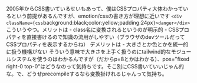 2005年からCSS書いているせいもあって、僕はCSSプロパティ大体わかっているという前提があるんですが、emotion/cssの書き方が理想に近いです `<div className={css`background:black;color:yellow;padding:24px`}>danger</div>` こういうやつ。メリットは - class名に変換されるというのが明示的 - CSSプロパティを直接書けるので知識の流用がしやすい（ブラウザのdevツールだってCSSプロパティを表示するからね） デメリットは - 大きさとか色とかを統一的に扱う機構がない そういう意味で大きさを上手く扱うのにtailwind的なモジュールシステムを使うのはわかるんですが（だからp=8とかはわかる）、pos="fixed right-0 top-0"はどうなのって気持ちです。そこ別にCSS書いていいじゃん的な。で、どうせprecompileするなら変換掛けれるじゃんって気持ち。